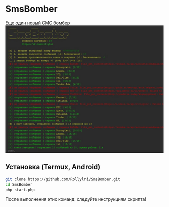 # SmsBomber
Еще один новый СМС бомбер
![Example](./bomber.jpg)
## Установка (Termux, Android)
```bash
git clone https://github.com/Rollylni/SmsBomber.git
cd SmsBomber
php start.php
```
После выполнения этих команд: следуйте инструкциям скрипта!
